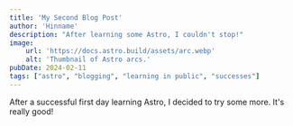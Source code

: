 ```yaml
---
title: 'My Second Blog Post'
author: 'Hinname'
description: "After learning some Astro, I couldn't stop!"
image:
    url: 'https://docs.astro.build/assets/arc.webp'
    alt: 'Thumbnail of Astro arcs.'
pubDate: 2024-02-11
tags: ["astro", "blogging", "learning in public", "successes"]
---
```

After a successful first day learning Astro, I decided to try some more. It's really good!